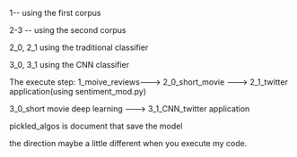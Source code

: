 1-- using the first corpus

2-3 -- using the second corpus

2_0, 2_1 using the traditional classifier

3_0, 3_1 using the CNN classifier

The execute step:
1_moive_reviews---> 2_0_short_movie ---> 2_1_twitter application(using sentiment_mod.py) 

3_0_short movie deep learning ---> 3_1_CNN_twitter application


pickled_algos is document that save the model


the direction maybe a little different when you execute my code.
